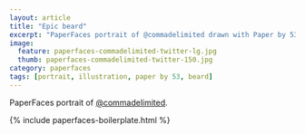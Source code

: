 ```yaml
---
layout: article
title: "Epic beard"
excerpt: "PaperFaces portrait of @commadelimited drawn with Paper by 53 on an iPad."
image: 
  feature: paperfaces-commadelimited-twitter-lg.jpg
  thumb: paperfaces-commadelimited-twitter-150.jpg
category: paperfaces
tags: [portrait, illustration, paper by 53, beard]
---
```


PaperFaces portrait of [@commadelimited](http://twitter.com/commadelimited).

{% include paperfaces-boilerplate.html %}